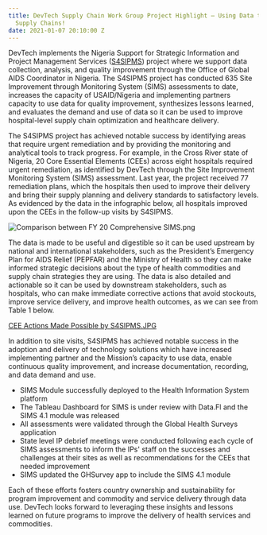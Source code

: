 ```yaml
---
title: DevTech Supply Chain Work Group Project Highlight – Using Data to Inform Health
  Supply Chains!
date: 2021-01-07 20:10:00 Z
---
```


DevTech implements the Nigeria Support for Strategic Information and Project Management Services ([S4SIPMS](https://devtechsys.com/projects/Nigeria-Support-for-Strategic-Information-and-Project-Management-Services-(S4SIPMS)/)) project where we support data collection, analysis, and quality improvement through the Office of Global AIDS Coordinator in Nigeria. The S4SIPMS project has conducted 635 Site Improvement through Monitoring System (SIMS) assessments to date, increases the capacity of USAID/Nigeria and implementing partners capacity to use data for quality improvement, synthesizes lessons learned, and evaluates the demand and use of data so it can be used to improve hospital-level supply chain optimization and healthcare delivery. 

The S4SIPMS project has achieved notable success by identifying areas that require urgent remediation and by providing the monitoring and analytical tools to track progress. For example, in the Cross River state of Nigeria, 20 Core Essential Elements (CEEs) across eight hospitals required urgent remediation, as identified by DevTech through the Site Improvement Monitoring System (SIMS) assessment. Last year, the project received 77 remediation plans, which the hospitals then used to improve their delivery and bring their supply planning and delivery standards to satisfactory levels. As evidenced by the data in the infographic below, all hospitals improved upon the CEEs in the follow-up visits by S4SIPMS. 

![Comparison between FY 20 Comprehensive SIMS.png](/uploads/Comparison%20between%20FY%2020%20Comprehensive%20SIMS.png)

The data is made to be useful and digestible so it can be used upstream by national and international stakeholders, such as the President’s Emergency Plan for AIDS Relief (PEPFAR) and the Ministry of Health so they can make informed strategic decisions about the type of health commodities and supply chain strategies they are using. The data is also detailed and actionable so it can be used by downstream stakeholders, such as hospitals, who can make immediate corrective actions that avoid stockouts, improve service delivery, and improve health outcomes, as we can see from Table 1 below.

[CEE Actions Made Possible by S4SIPMS.JPG](/uploads/CEE%20Actions%20Made%20Possible%20by%20S4SIPMS.JPG)

In addition to site visits, S4SIPMS has achieved notable success in the adoption and delivery of technology solutions which have increased implementing partner and the Mission’s capacity to use data, enable continuous quality improvement, and increase documentation, recording, and data demand and use.

* SIMS Module successfully deployed to the Health Information System platform 
* The Tableau Dashboard for SIMS is under review with Data.Fl and the SIMS 4.1 module was released 
* All assessments were validated through the Global Health Surveys application
* State level IP debrief meetings were conducted following each cycle of SIMS assessments to inform the IPs' staff on the successes and challenges at their sites as well as recommendations for the CEEs that needed improvement
* SIMS updated the GHSurvey app to include the SIMS 4.1 module

Each of these efforts fosters country ownership and sustainability for program improvement and commodity and service delivery through data use. DevTech looks forward to leveraging these insights and lessons learned on future programs to improve the delivery of health services and commodities.



